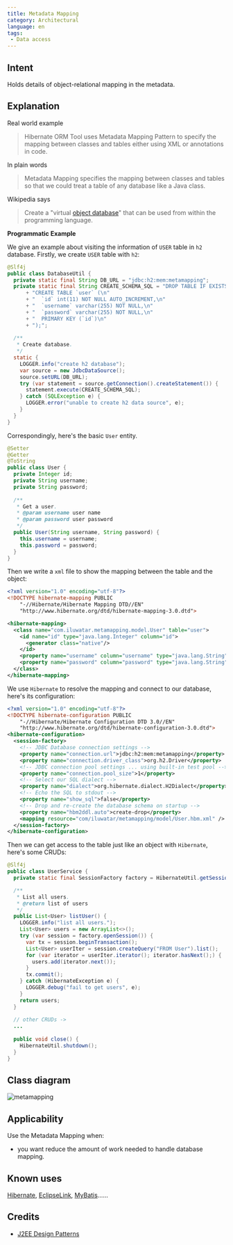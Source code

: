 ```yaml
---
title: Metadata Mapping
category: Architectural
language: en
tags:
 - Data access
---
```


## Intent

Holds details of object-relational mapping in the metadata.

## Explanation

Real world example

> Hibernate ORM Tool uses Metadata Mapping Pattern to specify the mapping between classes and tables either using XML or annotations in code. 

In plain words

> Metadata Mapping specifies the mapping between classes and tables so that we could treat a table of any database like a Java class.

Wikipedia says

> Create a "virtual [object database](https://en.wikipedia.org/wiki/Object_database)" that can be used from within the programming language.

**Programmatic Example**

We give an example about visiting the information of `USER` table in `h2` database. Firstly, we create `USER` table with `h2`:

```java
@Slf4j
public class DatabaseUtil {
  private static final String DB_URL = "jdbc:h2:mem:metamapping";
  private static final String CREATE_SCHEMA_SQL = "DROP TABLE IF EXISTS `user`;"
      + "CREATE TABLE `user` (\n"
      + "  `id` int(11) NOT NULL AUTO_INCREMENT,\n"
      + "  `username` varchar(255) NOT NULL,\n"
      + "  `password` varchar(255) NOT NULL,\n"
      + "  PRIMARY KEY (`id`)\n"
      + ");";
    
  /**
   * Create database.
   */
  static {
    LOGGER.info("create h2 database");
    var source = new JdbcDataSource();
    source.setURL(DB_URL);
    try (var statement = source.getConnection().createStatement()) {
      statement.execute(CREATE_SCHEMA_SQL);
    } catch (SQLException e) {
      LOGGER.error("unable to create h2 data source", e);
    }
  }
}
```

Correspondingly, here's the basic `User` entity.

```java
@Setter
@Getter
@ToString
public class User {
  private Integer id;
  private String username;
  private String password;
    
  /**
   * Get a user.
   * @param username user name
   * @param password user password
   */
  public User(String username, String password) {
    this.username = username;
    this.password = password;
  }
}
```

Then we write a `xml` file to show the mapping between the table and the object:

```xml
<?xml version="1.0" encoding="utf-8"?>
<!DOCTYPE hibernate-mapping PUBLIC
    "-//Hibernate/Hibernate Mapping DTD//EN"
    "http://www.hibernate.org/dtd/hibernate-mapping-3.0.dtd">

<hibernate-mapping>
  <class name="com.iluwatar.metamapping.model.User" table="user">
    <id name="id" type="java.lang.Integer" column="id">
      <generator class="native"/>
    </id>
    <property name="username" column="username" type="java.lang.String"/>
    <property name="password" column="password" type="java.lang.String"/>
  </class>
</hibernate-mapping>
```

We use `Hibernate` to resolve the mapping and connect to our database, here's its configuration:

```xml
<?xml version="1.0" encoding="utf-8"?>
<!DOCTYPE hibernate-configuration PUBLIC
    "-//Hibernate/Hibernate Configuration DTD 3.0//EN"
    "http://www.hibernate.org/dtd/hibernate-configuration-3.0.dtd">
<hibernate-configuration>
  <session-factory>
    <!-- JDBC Database connection settings -->
    <property name="connection.url">jdbc:h2:mem:metamapping</property>
    <property name="connection.driver_class">org.h2.Driver</property>
    <!-- JDBC connection pool settings ... using built-in test pool -->
    <property name="connection.pool_size">1</property>
    <!-- Select our SQL dialect -->
    <property name="dialect">org.hibernate.dialect.H2Dialect</property>
    <!-- Echo the SQL to stdout -->
    <property name="show_sql">false</property>
    <!-- Drop and re-create the database schema on startup -->
    <property name="hbm2ddl.auto">create-drop</property>
    <mapping resource="com/iluwatar/metamapping/model/User.hbm.xml" />
  </session-factory>
</hibernate-configuration>
```

Then we can get access to the table just like an object with `Hibernate`, here's some CRUDs:

```java
@Slf4j
public class UserService {
  private static final SessionFactory factory = HibernateUtil.getSessionFactory();

  /**
   * List all users.
   * @return list of users
   */
  public List<User> listUser() {
    LOGGER.info("list all users.");
    List<User> users = new ArrayList<>();
    try (var session = factory.openSession()) {
      var tx = session.beginTransaction();
      List<User> userIter = session.createQuery("FROM User").list();
      for (var iterator = userIter.iterator(); iterator.hasNext();) {
        users.add(iterator.next());
      }
      tx.commit();
    } catch (HibernateException e) {
      LOGGER.debug("fail to get users", e);
    }
    return users;
  }
  
  // other CRUDs ->
  ...
    
  public void close() {
    HibernateUtil.shutdown();
  }
}
```

## Class diagram

![metamapping](./etc/metamapping.png)

## Applicability

Use the Metadata Mapping when:

- you want reduce the amount of work needed to handle database mapping.

## Known uses

[Hibernate](https://hibernate.org/), [EclipseLink](https://www.eclipse.org/eclipselink/), [MyBatis](https://blog.mybatis.org/)......

## Credits

- [J2EE Design Patterns](https://www.amazon.com/gp/product/0596004273/ref=as_li_tl?ie=UTF8&camp=1789&creative=9325&creativeASIN=0596004273&linkCode=as2&tag=javadesignpat-20&linkId=48d37c67fb3d845b802fa9b619ad8f31)

